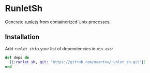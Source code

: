 # RunletSh

Generate [runlets](https://github.com/msantos/runlet) from containerized
Unix processes.

## Installation

Add `runlet_sh` to your list of dependencies in `mix.exs`:

```elixir
def deps do
  [{:runlet_sh, git: "https://github.com/msantos/runlet_sh.git"}]
end
```
